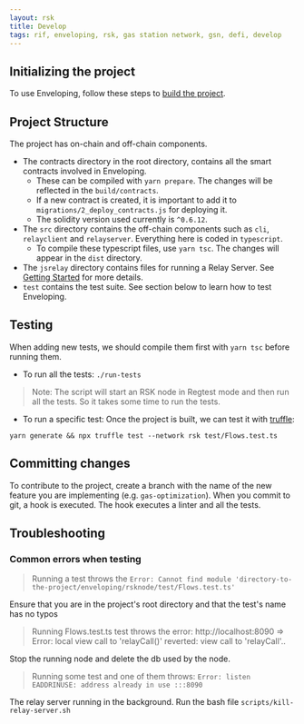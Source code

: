 ```yaml
---
layout: rsk
title: Develop
tags: rif, enveloping, rsk, gas station network, gsn, defi, develop
---
```


## Initializing the project

To use Enveloping, follow these steps to [build the project](/guides/rif-enveloping/getting-started/).

## Project Structure

The project has on-chain and off-chain components.

- The contracts directory in the root directory, contains all the smart contracts involved in Enveloping.
    - These can be compiled with `yarn prepare`. The changes will be reflected in the `build/contracts`.
    - If a new contract is created, it is important to add it to `migrations/2_deploy_contracts.js` for deploying it.
    - The solidity version used currently is `^0.6.12`.
- The `src` directory contains the off-chain components such as `cli`, `relayclient` and `relayserver`. Everything here is coded in `typescript`.
    - To compile these typescript files, use `yarn tsc`. The changes will appear in the `dist` directory.
- The `jsrelay` directory contains files for running a Relay Server. See [Getting Started](/guides/rif-enveloping/getting-started/) for more details.
- `test` contains the test suite. See section below to learn how to test Enveloping.


## Testing

When adding new tests, we should compile them first with `yarn tsc` before running them.

- To run all the tests:
`./run-tests`

> Note: The script will start an RSK node in Regtest mode and then run all the tests. So it takes some time to run the tests.

- To run a specific test:
Once the project is built, we can test it with [truffle](https://www.trufflesuite.com/):

```shell
yarn generate && npx truffle test --network rsk test/Flows.test.ts
```

## Committing changes

To contribute to the project, create a branch with the name of the new feature you are implementing (e.g. `gas-optimization`). When you commit to git, a hook is executed. The hook executes a linter and all the tests.

## Troubleshooting

### Common errors when testing

> Running a test throws the `Error: Cannot find module 'directory-to-the-project/enveloping/rsknode/test/Flows.test.ts'`

Ensure that you are in the project's root directory and that the test's name has no typos

> Running Flows.test.ts test throws the error: http://localhost:8090 => Error: local view call to 'relayCall()' reverted: view call to 'relayCall'..

Stop the running node and delete the db used by the node.

> Running some test and one of them throws: `Error: listen EADDRINUSE: address already in use :::8090`

The relay server running in the background. Run the bash file `scripts/kill-relay-server.sh`
